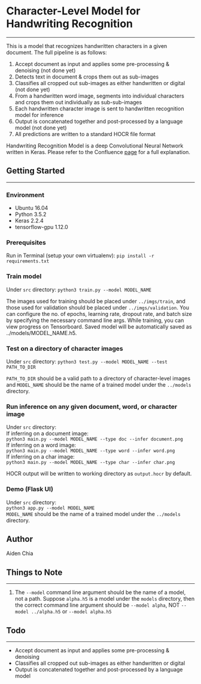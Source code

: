 # Character-Level Model for Handwriting Recognition
---
This is a model that recognizes handwritten characters in a given document. The full pipeline is as follows:
1. Accept document as input and applies some pre-processing & denoising (not done yet) 
2. Detects text in document & crops them out as sub-images
3. Classifies all cropped out sub-images as either handwritten or digital (not done yet)
4. From a handwritten word image, segments into individual characters and crops them out individually as sub-sub-images
5. Each handwritten character image is sent to handwritten recognition model for inference
6. Output is concatenated together and post-processed by a language model (not done yet)
7. All predictions are written to a standard HOCR file format

Handwriting Recognition Model is a deep Convolutional Neural Network written in Keras. Please refer to the Confluence [page](https://taiger.atlassian.net/wiki/spaces/NLP/pages/693600765/Word+Recognition+with+Explicit+Character+Segmentation?atlOrigin=eyJpIjoiOTA1YWFmOGUxNDQ4NDk5ZThkZTJlMWUzNTdhNjZlYjYiLCJwIjoiYyJ9) for a full explanation.

## Getting Started
---

### Environment
- Ubuntu 16.04
- Python 3.5.2
- Keras 2.2.4
- tensorflow-gpu 1.12.0

### Prerequisites
Run in Terminal (setup your own virtualenv):
`pip install -r requirements.txt` 

### Train model
Under `src` directory:
`python3 train.py --model MODEL_NAME`   

The images used for training should be placed under `../imgs/train`, and those used for validation should be placed under `../imgs/validation`. You can configure the no. of epochs, learning rate, dropout rate, and batch size by specifying the necessary command line args. While training, you can view progress on Tensorboard. Saved model will be automatically saved as ../models/MODEL_NAME.h5.

### Test on a directory of character images
Under `src` directory:
`python3 test.py --model MODEL_NAME --test PATH_TO_DIR`   

`PATH_TO_DIR` should be a valid path to a directory of character-level images and `MODEL_NAME` should be the name of a trained model under the `../models` directory.

### Run inference on any given document, word, or character image
Under `src` directory:   
If inferring on a document image:   
`python3 main.py --model MODEL_NAME --type doc --infer document.png`   
If inferring on a word image:   
`python3 main.py --model MODEL_NAME --type word --infer word.png`   
If inferring on a char image:   
`python3 main.py --model MODEL_NAME --type char --infer char.png`   

HOCR output will be written to working directory as `output.hocr` by default.

### Demo (Flask UI)
Under `src` directory:   
`python3 app.py --model MODEL_NAME`    
`MODEL_NAME` should be the name of a trained model under the `../models` directory.

## Author
Aiden Chia

## Things to Note
---
1. The `--model` command line argument should be the name of a model, not a path. Suppose `alpha.h5` is a model under the `models` directory, then the correct command line argument should be `--model alpha`, NOT `--model ../alpha.h5` or `--model alpha.h5`

## Todo
---
- Accept document as input and applies some pre-processing & denoising
- Classifies all cropped out sub-images as either handwritten or digital
- Output is concatenated together and post-processed by a language model

